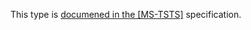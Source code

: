 This type is [documened in the [MS-TSTS]](https://learn.microsoft.com/en-us/openspecs/windows_protocols/ms-tsts/91459fa1-77e8-4987-a6f0-fe7dd3e62bfc) specification.
